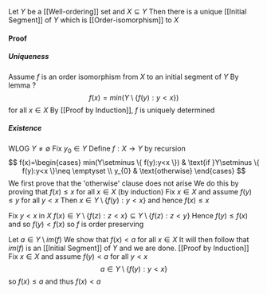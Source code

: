 Let $Y$ be a [[Well-ordering]] set and $X\subseteq Y$
Then there is a unique [[Initial Segment]] of $Y$ which is [[Order-isomorphism]] to $X$ 

#### Proof
##### Uniqueness 
Assume $f$ is an order isomorphism from $X$ to an initial segment of $Y$ 
By lemma ? 
$$
f(x)=min(Y\setminus \{ f(y):y<x \})
$$
for all $x\in X$
By [[Proof by Induction]], $f$ is uniquely determined 
##### Existence
WLOG $Y\neq \emptyset$
Fix $y_{0}\in Y$
Define $f:X\to Y$ by recursion
$$
f(x)=\begin{cases}
min(Y\setminus \{ f(y):y<x \}) & \text{if }Y\setminus \{ f(y):y<x \}\neq \emptyset \\
y_{0} & \text{otherwise}
\end{cases}
$$
We first prove that the 'otherwise' clause does not arise
We do this by proving that $f(x)\leq x$ for all $x\in X$
(by induction)
Fix $x\in X$ and assume $f(y)\leq y$ for all $y<x$
Then $x\in Y\setminus \{ f(y):y<x \}$ and hence $f(x)\leq x$

Fix $y<x$ in $X$ 
$f(x)\in Y\setminus \{ f(z):z<x \}\subseteq Y\setminus \{ f(z):z<y \}$
Hence $f(y)\leq f(x)$ and so $f(y)<f(x)$ so $f$ is order preserving 

Let $a\in Y\setminus im(f)$
We show that $f(x)<a$ for all $x\in X$
It will then follow that $im(f)$ is an [[Initial Segment]] of $Y$ and we are done.
[[Proof by Induction]]
Fix $x\in X$ and assume $f(y)<a$ for all $y<x$
$$
a\in Y\setminus \{ f(y):y<x \}
$$
so $f(x)\leq a$ and thus $f(x)<a$